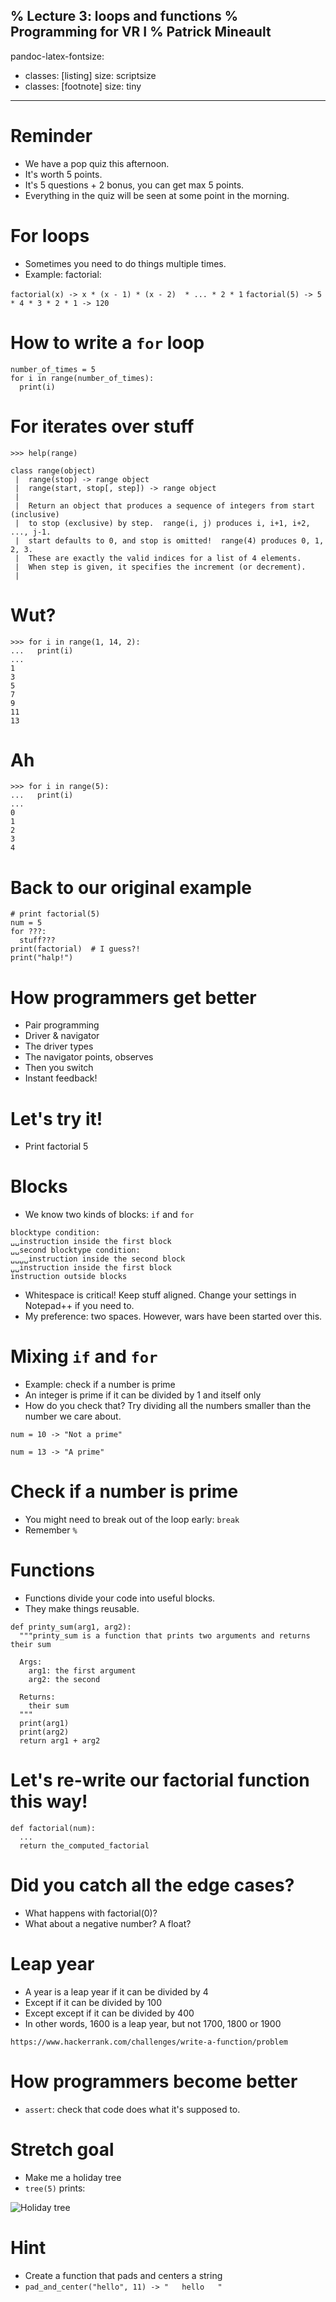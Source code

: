 % Lecture 3: loops and functions
% Programming for VR I
% Patrick Mineault
---
pandoc-latex-fontsize:
  - classes: [listing]
    size: scriptsize
  - classes: [footnote]
    size: tiny
---

# Reminder

* We have a pop quiz this afternoon.
* It's worth 5 points.
* It's 5 questions + 2 bonus, you can get max 5 points.
* Everything in the quiz will be seen at some point in the morning.

# For loops

* Sometimes you need to do things multiple times.
* Example: factorial:

`factorial(x) -> x * (x - 1) * (x - 2)  * ... * 2 * 1`
`factorial(5) -> 5 * 4 * 3 * 2 * 1 -> 120`

# How to write a `for` loop

```{.python}
number_of_times = 5
for i in range(number_of_times):
  print(i)
```

# For iterates over stuff

```{.listing}
>>> help(range)

class range(object)
 |  range(stop) -> range object
 |  range(start, stop[, step]) -> range object
 |  
 |  Return an object that produces a sequence of integers from start (inclusive)
 |  to stop (exclusive) by step.  range(i, j) produces i, i+1, i+2, ..., j-1.
 |  start defaults to 0, and stop is omitted!  range(4) produces 0, 1, 2, 3.
 |  These are exactly the valid indices for a list of 4 elements.
 |  When step is given, it specifies the increment (or decrement).
 |  
```

# Wut?

```
>>> for i in range(1, 14, 2):
...   print(i)
...
1
3
5
7
9
11
13
```

# Ah

```
>>> for i in range(5):
...   print(i)
...
0
1
2
3
4
```

# Back to our original example

```{.python}
# print factorial(5)
num = 5
for ???:
  stuff???
print(factorial)  # I guess?!
print("halp!")
```

# How programmers get better

* Pair programming
* Driver & navigator
* The driver types
* The navigator points, observes
* Then you switch
* Instant feedback!

# Let's try it!

* Print factorial 5

# Blocks

* We know two kinds of blocks: `if` and `for`

```
blocktype condition:
␣␣instruction inside the first block
␣␣second blocktype condition:
␣␣␣␣instruction inside the second block
␣␣instruction inside the first block
instruction outside blocks
```

* Whitespace is critical! Keep stuff aligned. Change your settings in Notepad++ if you need to.
* My preference: two spaces. However, wars have been started over this.

# Mixing `if` and `for`

* Example: check if a number is prime
* An integer is prime if it can be divided by 1 and itself only
* How do you check that? Try dividing all the numbers smaller than the number we care about.

```
num = 10 -> "Not a prime"
```

```
num = 13 -> "A prime"
```

# Check if a number is prime

* You might need to break out of the loop early: `break`
* Remember `%`

# Functions

* Functions divide your code into useful blocks.
* They make things reusable.

```{.listing .python}
def printy_sum(arg1, arg2):
  """printy_sum is a function that prints two arguments and returns their sum

  Args:
    arg1: the first argument
    arg2: the second

  Returns:
    their sum
  """
  print(arg1)
  print(arg2)
  return arg1 + arg2
```

# Let's re-write our factorial function this way!

```{.python}
def factorial(num):
  ...
  return the_computed_factorial
```

# Did you catch all the edge cases?

* What happens with factorial(0)?
* What about a negative number? A float?

# Leap year

* A year is a leap year if it can be divided by 4
* Except if it can be divided by 100
* Except except if it can be divided by 400
* In other words, 1600 is a leap year, but not 1700, 1800 or 1900

```{.footnote}
https://www.hackerrank.com/challenges/write-a-function/problem
```

# How programmers become better

* `assert`: check that code does what it's supposed to.

# Stretch goal

 * Make me a holiday tree
 * `tree(5)` prints:

![Holiday tree](tree.png)

# Hint

* Create a function that pads and centers a string
* `pad_and_center("hello", 11) -> "   hello   "`
